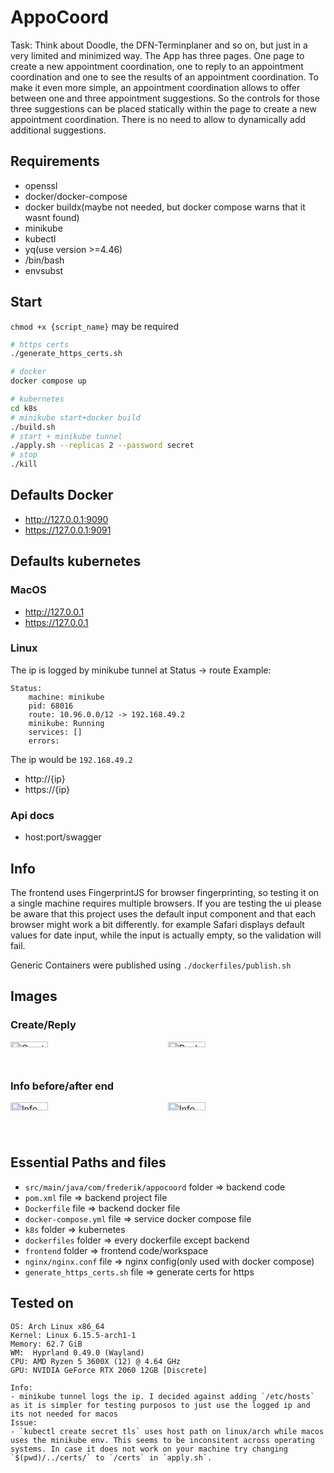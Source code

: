 # AppoCoord

Task:
Think about Doodle, the DFN-Terminplaner and so on, but just in a very limited and minimized
way. The App has three pages. One page to create a new appointment coordination, one to reply to
an appointment coordination and one to see the results of an appointment coordination.
To make it even more simple, an appointment coordination allows to offer between one and three
appointment suggestions. So the controls for those three suggestions can be placed statically within
the page to create a new appointment coordination. There is no need to allow to dynamically add
additional suggestions.

## Requirements
- openssl
- docker/docker-compose
- docker buildx(maybe not needed, but docker compose warns that it wasnt found)
- minikube
- kubectl
- yq(use version >=4.46)
- /bin/bash
- envsubst

## Start
`chmod +x {script_name}` may be required
```sh
# https certs
./generate_https_certs.sh

# docker
docker compose up

# kubernetes
cd k8s
# minikube start+docker build
./build.sh
# start + minikube tunnel
./apply.sh --replicas 2 --password secret
# stop
./kill
```


## Defaults Docker
- http://127.0.0.1:9090
- https://127.0.0.1:9091

## Defaults kubernetes
### MacOS
- http://127.0.0.1
- https://127.0.0.1

### Linux
The ip is logged by minikube tunnel at Status -> route
Example:
```
Status:
	machine: minikube
	pid: 68016
	route: 10.96.0.0/12 -> 192.168.49.2
	minikube: Running
	services: []
    errors:
```

The ip would be `192.168.49.2`

- http://{ip}
- https://{ip}

### Api docs

- host:port/swagger

## Info

The frontend uses FingerprintJS for browser fingerprinting, so testing it on a single machine requires multiple
browsers. If you are testing the ui please be aware that this project uses the default input component and that each browser might work a bit differently. for example Safari displays default values for date input, while the input is actually empty, so the validation will fail.

Generic Containers were published using `./dockerfiles/publish.sh`
## Images

### Create/Reply
<div style="display: grid; grid-template-columns: repeat(2, 1fr); gap: 0;">
  <img src="https://github.com/user-attachments/assets/2efddfdb-9592-4852-90ad-17a182f544e1" style="width: 49%;" alt="Create">
  <img src="https://github.com/user-attachments/assets/438655b6-6fcd-404d-8b5e-6432c62c37f5" style="width: 49%;" alt="Reply">
</div>

### Info before/after end
<div style="display: grid; grid-template-columns: repeat(2, 1fr); gap: 0;">
  <img src="https://github.com/user-attachments/assets/6df6df3f-18f8-46d0-b031-2962a3b76121" style="width: 49%;" alt="Info before end">
  <img src="https://github.com/user-attachments/assets/23c91f6c-47a7-44f3-86cd-9ae8b86dcb70" style="width: 49%;" alt="Info">
</div>


## Essential Paths and files
- `src/main/java/com/frederik/appocoord` folder => backend code
- `pom.xml` file => backend project file
- `Dockerfile` file => backend docker file
- `docker-compose.yml` file => service docker compose file
- `k8s` folder => kubernetes
- `dockerfiles` folder => every dockerfile except backend
- `frontend` folder => frontend code/workspace
- `nginx/nginx.conf` file => nginx config(only used with docker compose)
- `generate_https_certs.sh` file => generate certs for https

## Tested on
```
OS: Arch Linux x86_64
Kernel: Linux 6.15.5-arch1-1
Memory: 62.7 GiB
WM:  Hyprland 0.49.0 (Wayland)
CPU: AMD Ryzen 5 3600X (12) @ 4.64 GHz
GPU: NVIDIA GeForce RTX 2060 12GB [Discrete]

Info:
- minikube tunnel logs the ip. I decided against adding `/etc/hosts` as it is simpler for testing purposos to just use the logged ip and its not needed for macos
Issue:
- `kubectl create secret tls` uses host path on linux/arch while macos uses the minikube env. This seems to be inconsitent across operating systems. In case it does not work on your machine try changing `$(pwd)/../certs/` to `/certs` in `apply.sh`.
```
